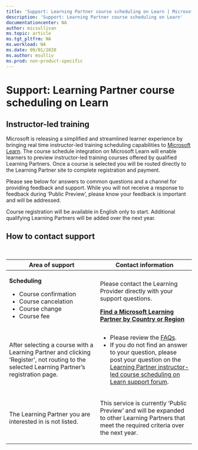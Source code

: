 ```yaml
---
title: 'Support: Learning Partner course scheduling on Learn | Microsoft Docs'
description: 'Support: Learning Partner course scheduling on Learn'
documentationcenter: NA 
author: micsullivan
ms.topic: article
ms.tgt_pltfrm: NA
ms.workload: NA
ms.date: 09/01/2020
ms.author: msulliv
ms.prod: non-product-specific
---
```

# Support: Learning Partner course scheduling on Learn

## Instructor-led training

Microsoft is releasing a simplified and streamlined learner experience by bringing real time instructor-led training scheduling capabilities to [Microsoft Learn](/learn/). The course schedule integration on Microsoft Learn will enable learners to preview instructor-led training courses offered by qualified Learning Partners. Once a course is selected you will be routed directly to the Learning Partner site to complete registration and payment.  

Please see below for answers to common questions and a channel for providing feedback and support. While you will not receive a response to feedback during ‘Public Preview’, please know your feedback is important and will be addressed.   

Course registration will be available in English only to start. Additional qualifying Learning Partners will be added over the next year. 

## How to contact support

<br/>
<div>
<table style="border:0px;">
	<tr>
      <th>Area of support</th>
      <th>Contact information</th>
    </tr>
    <tbody>
        <tr>
            <td>
                <p><strong>Scheduling</strong></p>
				<ul>
					<li>Course confirmation </li>
					<li>Course cancelation</li>
					<li>Course change</li>
					<li>Course fee</li>
				</ul>
            </td>
            <td>
            <p>Please contact the Learning Provider directly with your support questions.</p>
            <a href="/learn/certifications/partners#find-a-microsoft-learning-partner-by-country"><strong>Find a Microsoft Learning Partner by Country or Region</strong></a>
            </td>
        </tr>
        <tr>
            <td>
                <p>After selecting a course with a Learning Partner and clicking ‘Register’, not routing to the selected Learning Partner’s registration page.</p>
			</td>
			<td>
				<ul>
					<li>Please review the <a href="/learn/certifications/training-faq">FAQs</a>.</li>
					<li>If you do not find an answer to your question, please post your question on the <a href="https://trainingsupport.microsoft.com/en-us/iltvilt/forum">Learning Partner instructor-led course scheduling on Learn support forum</a>.
</li>
				</ul>
            </td>
        </tr>        
        <tr>
            <td>
                <p>The Learning Partner you are interested in is not listed.</p>
            </td>
            <td>
                <p>This service is currently ‘Public Preview’ and will be expanded to other Learning Partners that meet the required criteria over the next year. </p>
            </td>
        </tr>
    </tbody>
</table>
</div>
